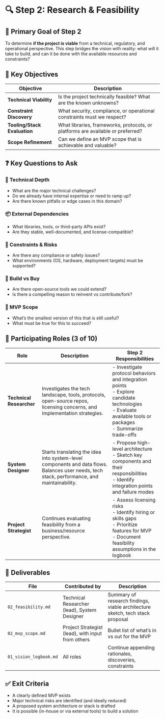 
# 🔍 Step 2: Research & Feasibility

## 🎯 Primary Goal of Step 2

To determine **if the project is viable** from a technical, regulatory, and operational perspective. This step bridges the vision with reality: what will it take to build, and can it be done with the available resources and constraints?

## 🧩 Key Objectives

| Objective | Description |
|----------|-------------|
| **Technical Viability** | Is the project technically feasible? What are the known unknowns? |
| **Constraint Discovery** | What security, compliance, or operational constraints must we respect? |
| **Tooling/Stack Evaluation** | What libraries, frameworks, protocols, or platforms are available or preferred? |
| **Scope Refinement** | Can we define an MVP scope that is achievable and valuable? |

## ❓ Key Questions to Ask

### 🔬 Technical Depth
- What are the major technical challenges?
- Do we already have internal expertise or need to ramp up?
- Are there known pitfalls or edge cases in this domain?

### 📦 External Dependencies
- What libraries, tools, or third-party APIs exist?
- Are they stable, well-documented, and license-compatible?

### 🔐 Constraints & Risks
- Are there any compliance or safety issues?
- What environments (OS, hardware, deployment targets) must be supported?

### 🧱 Build vs Buy
- Are there open-source tools we could extend?
- Is there a compelling reason to reinvent vs contribute/fork?

### 🎯 MVP Scope
- What’s the smallest version of this that is still useful?
- What must be true for this to succeed?

## 👥 Participating Roles (3 of 10)

| Role | Description | Step 2 Responsibilities |
|------|-------------|--------------------------|
| **Technical Researcher** | Investigates the tech landscape, tools, protocols, open-source repos, licensing concerns, and implementation strategies. | - Investigate protocol behaviors and integration points<br>- Explore candidate technologies<br>- Evaluate available tools or packages<br>- Summarize trade-offs |
| **System Designer** | Starts translating the idea into system-level components and data flows. Balances user needs, tech stack, performance, and maintainability. | - Propose high-level architecture<br>- Sketch key components and their responsibilities<br>- Identify integration points and failure modes |
| **Project Strategist** | Continues evaluating feasibility from a business/resource perspective. | - Assess licensing risks<br>- Identify hiring or skills gaps<br>- Prioritize features for MVP<br>- Document feasibility assumptions in the logbook |

## 📝 Deliverables

| File | Contributed by | Description |
|------|----------------|-------------|
| `02_feasibility.md` | Technical Researcher (lead), System Designer | Summary of research findings, viable architecture sketch, tech stack proposal |
| `02_mvp_scope.md` | Project Strategist (lead), with input from others | Bullet list of what’s in vs out for the MVP |
| `01_vision_logbook.md` | All roles | Continue appending rationales, discoveries, constraints |

## ✅ Exit Criteria

- A clearly defined MVP exists
- Major technical risks are identified (and ideally reduced)
- A proposed system architecture or stack is drafted
- It is possible (in-house or via external tools) to build a solution

